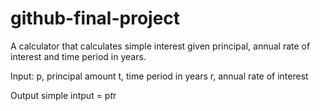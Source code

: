 # github-final-project


A calculator that calculates simple interest given principal, annual rate of interest and time period in years.

Input:
  p, principal amount
  t, time period in years
  r, annual rate of interest
  
Output
  simple intput = p*t*r
